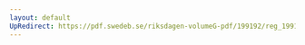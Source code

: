 ```yaml
---
layout: default
UpRedirect: https://pdf.swedeb.se/riksdagen-volumeG-pdf/199192/reg_199192/reg_199192_0115.pdf
---
```

